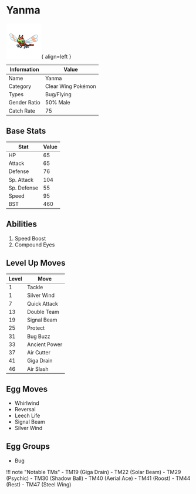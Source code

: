 # Yanma

![Yanma](../images/pokemon/193.png){ align=left }

| Information | Value |
|------------|--------|
| Name | Yanma |
| Category | Clear Wing Pokémon |
| Types | Bug/Flying |
| Gender Ratio | 50% Male |
| Catch Rate | 75 |

## Base Stats

| Stat | Value |
|------|-------|
| HP | 65 |
| Attack | 65 |
| Defense | 76 |
| Sp. Attack | 104 |
| Sp. Defense | 55 |
| Speed | 95 |
| BST | 460 |

## Abilities
1. Speed Boost
2. Compound Eyes

## Level Up Moves
| Level | Move |
|-------|------|
| 1 | Tackle |
| 1 | Silver Wind |
| 7 | Quick Attack |
| 13 | Double Team |
| 19 | Signal Beam |
| 25 | Protect |
| 31 | Bug Buzz |
| 33 | Ancient Power |
| 37 | Air Cutter |
| 41 | Giga Drain |
| 46 | Air Slash |

## Egg Moves
- Whirlwind
- Reversal
- Leech Life
- Signal Beam
- Silver Wind

## Egg Groups
- Bug

!!! note "Notable TMs"
    - TM19 (Giga Drain)
    - TM22 (Solar Beam)
    - TM29 (Psychic)
    - TM30 (Shadow Ball)
    - TM40 (Aerial Ace)
    - TM41 (Roost)
    - TM44 (Rest)
    - TM47 (Steel Wing)
